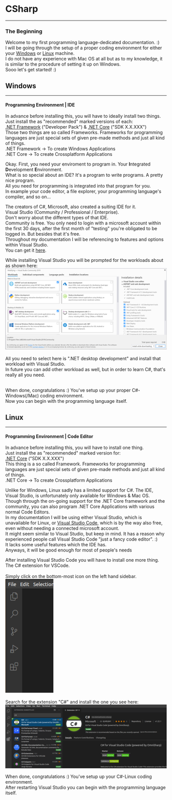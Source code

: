 # CSharp
---
### <a id="Title">The Beginning</a>

Welcome to my first programming language-dedicated documentation. :)<br>
I will be going through the setup of a proper coding environment for either your <a href="#Win">Windows</a> or <a href="#Lin">Linux</a> machine. <br>
I do not have any experience with Mac OS at all but as to my knowledge, it is similar to the procedure of setting it up on Windows.<br>
Sooo let's get started! :)<br>

## <a id="Win">Windows</a>
---
#### <a id="IDE">Programming Environment | IDE</a>

In advance before installing this, you will have to ideally install two things.<br>
Just install the as "recommended" marked versions of each: <br>
[.NET Framework](https://dotnet.microsoft.com/download/dotnet-framework) ("Developer Pack") & [.NET Core](https://dotnet.microsoft.com/download/dotnet-core) ("SDK X.X.XXX")<br>
Those two things are so called Frameworks. Frameworks for programming languages are just special sets of given pre-made methods and just all kind of things.<br>
.NET Framework -> To create Windows Applications<br>
.NET Core -> To create Crossplatform Applications<br>

Okay. First, you need your enviroment to program in. Your **I**ntegrated **D**evelopment **E**nvironment. <br>
What is so special about an IDE? It's a program to write programs. A pretty nice program.<br>
All you need for programming is integrated into that program for you. <br>
In example your code editor, a file explorer, your programming language's compiler, and so on...<br>

The creators of C#, Microsoft, also created a suiting IDE for it.<br>
Visual Studio (Community / Professional / Enterprise).<br>
Don't worry about the different types of that IDE.<br>
Community is free. You only need to login with a microsoft account within the first 30 days, after the first month of "testing" you're obligated to be logged in. But besides that it's free.<br>
Throughout my documentation I will be referencing to features and options within Visual Studio.<br>
You can get it [here](https://visualstudio.microsoft.com/downloads/).

While installing Visual Studio you will be prompted for the workloads about as shown here: <br>
<img width="1000em" height="auto" src="../Media/CSharp/Workloads.png">
<br>
<br>
All you need to select here is ".NET desktop development" and install that workload with Visual Studio.<br>
In future you can add other workload as well, but in order to learn C#, that's really all you need.<br>
<br>

When done, congratulations :) You've setup up your proper C#-Windows(/Mac) coding environment.<br>
Now you can begin with the programming language itself.<br>





## <a id="Lin">Linux</a>
---
#### <a id="IDE">Programming Environment | Code Editor</a>

In advance before installing this, you will have to install one thing.<br>
Just install the as "recommended" marked version for: <br>
[.NET Core](https://dotnet.microsoft.com/download/dotnet-core) ("SDK X.X.XXX")<br>
This thing is a so called Framework. Frameworks for programming languages are just special sets of given pre-made methods and just all kind of things.<br>
.NET Core -> To create Crossplatform Applications<br>

Unlike for Windows, Linux sadly has a limited support for C#. The IDE, Visual Studio, is unfortunately only available for Windows & Mac OS.<br>
Though through the on-going support for the .NET Core framework and the community, you can also program .NET Core Applications with various normal Code Editors.<br>
In my documentation I will be using either Visual Studio, which is unavailable for Linux, or [Visual Studio Code](https://code.visualstudio.com/), which is by the way also free, even without needing a connected microsoft account.<br>
It might seem similar to Visual Studio, but keep in mind. It has a reason why experienced people call Visual Studio Code "just a fancy code editor". :)<br>
It lacks some useful features which the IDE has.<br>
Anyways, it will be good enough for most of people's needs 

After installing Visual Studio Code you will have to install one more thing. The C# extension for VSCode. <br><br>
Simply click on the bottom-most icon on the left hand sidebar.<br>
<img width="150em" height="auto" src="../Media/CSharp/VisualStudioCode1.png"><br><br>
Search for the extension "C#" and install the one you see here:<br>
<img width="1000em" height="auto" src="../Media/CSharp/VisualStudioCode2.png"><br>


When done, congratulations :) You've setup up your C#-Linux coding environment.<br>
After restarting Visual Studio you can begin with the programming language itself.<br>
